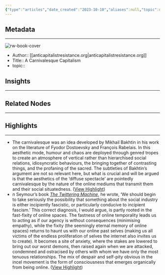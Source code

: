 ```yaml
---
{"type":"articles","date_created":"2023-10-10","aliases":null,"topic":null,"url":"https://anticapitalistresistance.org/a-carnivalesque-capitalism/","layout":null,"banner":null,"dg-publish":true,"tags":null,"permalink":"/300-biblio/200-articles/a-carnivalesque-capitalism/","dgPassFrontmatter":true,"created":"2023-10-20T12:44:22.000-05:00","updated":"2023-10-20T12:44:22.000-05:00"}
---
```


## Metadata
---
![rw-book-cover](https://anticapitalistresistance.org/wp-content/uploads/2021/11/CC1.jpg)
- Author:: [[anticapitalistresistance.org\|anticapitalistresistance.org]]
- Title:: A Carnivalesque Capitalism
- topic::  



## Insights
---
## Related Nodes
---

## Highlights 
---
- The carnivalesque was an idea developed by Mikhail Bakhtin in his work on the literature of Fyodor Dostoevsky and François Rabelais. In this aesthetic mode, humour and chaos are deployed through genred tropes to create an atmosphere of vertical rather than hierarchised social relations, idiosyncratic behaviours, the bringing together of contrasting things, and the profaning of the sacred. The subtleties of Bakhtin’s argument are not so relevant here, but what is crucial and will be argued is that the aesthetics of the ‘diffuse spectacle’ are pointedly carnivalesque by the nature of the online mediums that transmit them and their social situatedness. ([View Highlight](https://read.readwise.io/read/01hcbfzpatb52240t1c41p76ej))
- n Seymour’s book *[The Twittering Machine](https://theindigopress.com/product/the-twittering-machine/)*, he wrote, ‘We should begin to take seriously the possibility that something about the social industry is either incipiently fascistic, or particularly conducive to incipient fascism.’ This correct diagnosis, I would argue, is partly rooted in the fast-fixity of online spaces. The fastness of online temporality leads us to acting as if our agency is without consequences (minimising empathy), while the fixity (the seemingly eternal memory of online spaces) returns to haunt us with our online past selves (making us all victims of the endless proliferation of selves the internet also invites us to create). It becomes a site of anxiety, where the stakes are lowered to bring out our worst demons, then raised again when we are attacked, condemned and ostracised by others with whom we have only the most tenuous relationships. The mix of despair and self-pity obvious in the incel movement is the form of consciousness that emerges organically from being online. ([View Highlight](https://read.readwise.io/read/01hcbg657rw1qcvjg1gzrk731h))
